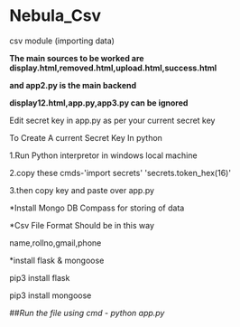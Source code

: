 # Nebula_Csv
csv module (importing data)

**The main sources to be worked are display.html,removed.html,upload.html,success.html**


**and app2.py is the main backend**


**display12.html,app.py,app3.py can be ignored**


Edit secret key in app.py as per your current secret key


To Create A current Secret Key In python


1.Run Python interpretor in windows local machine 


2.copy these cmds-'import secrets'
                   'secrets.token_hex(16)'


3.then copy key and paste over app.py


*Install Mongo DB Compass for storing of data


*Csv File Format Should be in this way


name,rollno,gmail,phone


*install flask & mongoose



pip3 install flask  



pip3 install mongoose 



##*Run the file using cmd - python app.py*     
